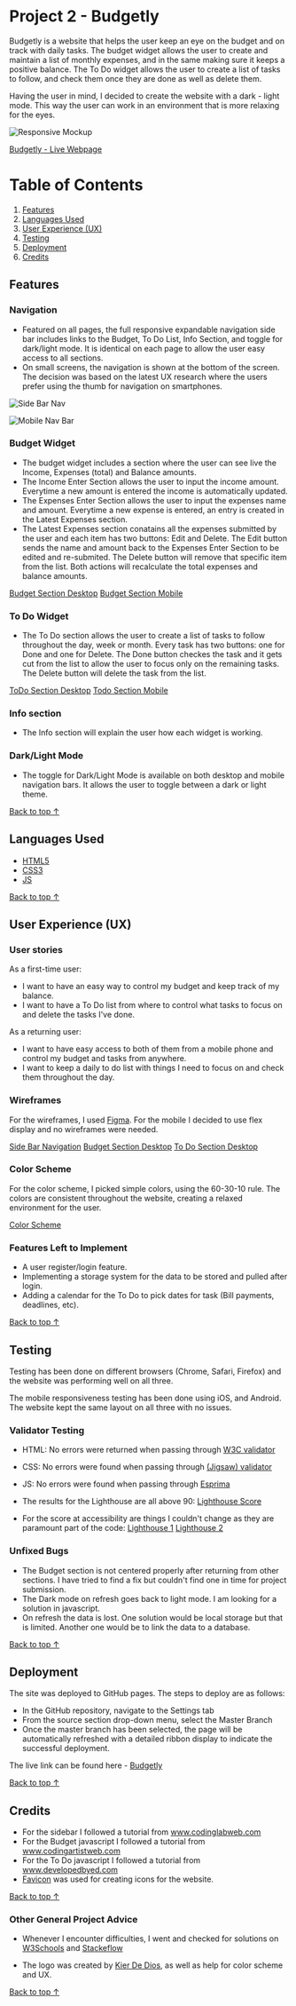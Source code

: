 # Project 2 - Budgetly
 
Budgetly is a website that helps the user keep an eye on the budget and on track with daily tasks. The budget widget allows the user to create and maintain a list of monthly expenses, and in the same making sure it keeps a positive balance.
The To Do widget allows the user to create a list of tasks to follow, and check them once they are done as well as delete them.
 
Having the user in mind, I decided to create the website with a dark - light mode. This way the user can work in an environment that is more relaxing for the eyes.
 
![Responsive Mockup](https://github.com/adrian-cucuet/project2-budgetly/blob/main/assets/images/responsive.png)

[Budgetly - Live Webpage](https://adrian-cucuet.github.io/project2-budgetly/)

# Table of Contents

1. [Features](#features)
2. [Languages Used](#languages-used)  
2. [User Experience (UX)](#user-experience-ux)
3. [Testing](#testing)
4. [Deployment](#deployment)
5. [Credits](#credits)

## Features
 
### Navigation
 
 - Featured on all pages, the full responsive expandable navigation side bar includes links to the Budget, To Do List, Info Section, and toggle for dark/light mode. It is identical on each page to allow the user easy access to all sections.
 - On small screens, the navigation is shown at the bottom of the screen. The decision was based on the latest UX research where the users prefer using the thumb for navigation on smartphones.
 
![Side Bar Nav](https://github.com/adrian-cucuet/project2-budgetly/blob/main/assets/images/sidebar-nav.png)
 
![Mobile Nav Bar](https://github.com/adrian-cucuet/project2-budgetly/blob/main/assets/images/mobile-nav.png)
 
### Budget Widget
 
 - The budget widget includes a section where the user can see live the Income, Expenses (total) and Balance amounts.
 - The Income Enter Section allows the user to input the income amount. Everytime a new amount is entered the income is automatically updated.
 - The Expenses Enter Section allows the user to input the expenses name and amount. Everytime a new expense is entered, an entry is created in the Latest Expenses section.
 - The Latest Expenses section conatains all the expenses submitted by the user and each item has two buttons: Edit and Delete. The Edit button sends the name and amount back to the Expenses Enter Section to be edited and re-submited. The Delete button will remove that specific item from the list. Both actions will recalculate the total expenses and balance amounts.
 
[Budget Section Desktop](https://github.com/adrian-cucuet/project2-budgetly/blob/main/assets/images/budget-desktop.png)
[Budget Section Mobile](https://github.com/adrian-cucuet/project2-budgetly/blob/main/assets/images/budget-mobile.png)
 
### To Do Widget
 
 - The To Do section allows the user to create a list of tasks to follow throughout the day, week or month. Every task has two buttons: one for Done and one for Delete. The Done button checkes the task and it gets cut from the list to allow the user to focus only on the remaining tasks. The Delete button will delete the task from the list.
 
[ToDo Section Desktop](https://github.com/adrian-cucuet/project2-budgetly/blob/main/assets/images/todo-desktop.png)
[Todo Section Mobile](https://github.com/adrian-cucuet/project2-budgetly/blob/main/assets/images/todo-mobile.png)
 
### Info section
 
 - The Info section will explain the user how each widget is working. 
 
### Dark/Light Mode
 
 - The toggle for Dark/Light Mode is available on both desktop and mobile navigation bars. It allows the user to toggle between a dark or light theme.

[Back to top &uarr;](#table-of-contents)

## Languages Used

-   [HTML5](https://en.wikipedia.org/wiki/HTML5)
-   [CSS3](https://en.wikipedia.org/wiki/Cascading_Style_Sheets)
-   [JS](https://www.javascript.com/)

[Back to top &uarr;](#table-of-contents)

## User Experience (UX)

### User stories

As a first-time user:

- I want to have an easy way to control my budget and keep track of my balance.
- I want to have a To Do list from where to control what tasks to focus on and delete the tasks I've done.

As a returning user:

- I want to have easy access to both of them from a mobile phone and control my budget and tasks from anywhere.
- I want to keep a daily to do list with things I need to focus on and check them throughout the day.

### Wireframes
 
For the wireframes, I used [Figma](https://www.figma.com/). For the mobile I decided to use flex display and no wireframes were needed.

[Side Bar Navigation](https://github.com/adrian-cucuet/project2-budgetly/blob/main/assets/images/Desktop-Sidebar-Expanded.png)
[Budget Section Desktop](https://github.com/adrian-cucuet/project2-budgetly/blob/main/assets/images/Desktop-BudgetCalculatorPage.png)
[To Do Section Desktop](https://github.com/adrian-cucuet/project2-budgetly/blob/main/assets/images/Desktop-ToDoList.png)

### Color Scheme

For the color scheme, I picked simple colors, using the 60-30-10 rule. The colors are consistent throughout the website, creating a relaxed environment for the user.

[Color Scheme](https://github.com/adrian-cucuet/project2-budgetly/blob/main/assets/images/Colors.png)

### Features Left to Implement
 
- A user register/login feature.
- Implementing a storage system for the data to be stored and pulled after login.
- Adding a calendar for the To Do to pick dates for task (Bill payments, deadlines, etc).

[Back to top &uarr;](#table-of-contents)
 
## Testing
 
Testing has been done on different browsers (Chrome, Safari, Firefox) and the website was performing well on all three.
 
The mobile responsiveness testing has been done using iOS, and Android. The website kept the same layout on all three with no issues.
 
### Validator Testing
 
- HTML: No errors were returned when passing through [W3C validator](https://github.com/adrian-cucuet/project2-budgetly/blob/main/assets/images/html.png)
- CSS: No errors were found when passing through [(Jigsaw) validator](https://github.com/adrian-cucuet/project2-budgetly/blob/main/assets/images/CSS.png)
- JS: No errors were found when passing through [Esprima](https://github.com/adrian-cucuet/project2-budgetly/blob/main/assets/images/JS.png)
 
- The results for the Lighthouse are all above 90:
 [Lighthouse Score](https://github.com/adrian-cucuet/project2-budgetly/blob/main/assets/images/lighthouse.png)
 - For the score at accessibility are things I couldn't change as they are paramount part of the code:
 [Lighthouse 1](https://github.com/adrian-cucuet/project2-budgetly/blob/main/blob/main/assets/images/accessibility1.png) [Lighthouse 2](https://github.com/adrian-cucuet/project2-budgetly/blob/main/assets/images/accessibility2.png)
 
### Unfixed Bugs

- The Budget section is not centered properly after returning from other sections. I have tried to find a fix but couldn't find one in time for project submission.
- The Dark mode on refresh goes back to light mode. I am looking for a solution in javascript.
- On refresh the data is lost. One solution would be local storage but that is limited. Another one would be to link the data to a database.


[Back to top &uarr;](#table-of-contents)
 
## Deployment
 
The site was deployed to GitHub pages. The steps to deploy are as follows:
- In the GitHub repository, navigate to the Settings tab
- From the source section drop-down menu, select the Master Branch
- Once the master branch has been selected, the page will be automatically refreshed with a       detailed ribbon display to indicate the successful deployment.
 
The live link can be found here - [Budgetly](https://adrian-cucuet.github.io/project2-budgetly/)
 
[Back to top &uarr;](#table-of-contents)

## Credits
 
- For the sidebar I followed a tutorial from www.codinglabweb.com
- For the Budget javascript I followed a tutorial from www.codingartistweb.com
- For the To Do javascript I followed a tutorial from www.developedbyed.com
- [Favicon](https://favicon.io/favicon-generator/) was used for creating icons for the website.
 
[Back to top &uarr;](#table-of-contents)

### Other General Project Advice
 
- Whenever I encounter difficulties, I went and checked for solutions on [W3Schools](https://www.w3schools.com/) and [Stackeflow](https://stackoverflow.com/)

- The logo was created by [Kier De Dios](https://kierdedios.com/), as well as help for color scheme and UX.

[Back to top &uarr;](#table-of-contents)